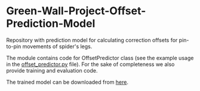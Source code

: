 # Green-Wall-Project-Offset-Prediction-Model
Repository with prediction model for calculating correction offsets for pin-to-pin movements of spider's legs.

The module contains code for OffsetPredictor class (see the example usage in the [offset_predictor.py](gwpoffpm/offset_predictor.py) file). For the sake of completeness we also provide training and evaluation code.

The trained model can be downloaded from [here](https://1drv.ms/u/s!AiOQtuyfuo5UnOdaQwali85htwE09w?e=VNfLjW).